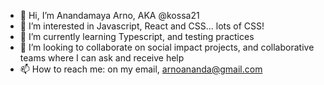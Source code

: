 - 👋 Hi, I’m Anandamaya Arno, AKA @kossa21
- 👀 I’m interested in Javascript, React and CSS... lots of CSS!
- 🌱 I’m currently learning Typescript, and testing practices
- 💞️ I’m looking to collaborate on social impact projects, and collaborative teams where I can ask and receive help
- 📫 How to reach me: on my email, arnoananda@gmail.com


